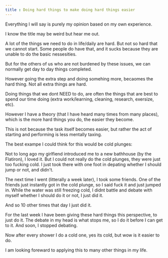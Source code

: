 ```yaml
---
title : Doing hard things to make doing hard things easier
---
```



Everything I will say is purely my opinion based on my own experience.

I know the title may be weird but hear me out.

A lot of the things we need to do in life/daily are hard. But not so hard that we cannot start. Some people do have that, and it sucks because they are unable to do the basic nessesities.

But for the others of us who are not burdened by these issues, we can normally get day to day things completed.

However going the extra step and doing somehing more, becaomes the hard thing. Not all extra things are hard.

Doing things that we dont NEED to do, are often the things that are best to spend our time doing (extra work/learning, cleaning, research, exersize, etc).

However I have a theory (that I have heard many times from many places), which is the more hard things you do, the easier they become.

This is not because the task itself becomes easier, but rather the act of starting and performing is less mentally taxing.


The best exampe I could think for this would be cold plunges:

Not to long ago my girlfiend introduced me to a new bathhouse (by the Flatiron), I loved it. But I could not really do the cold plunges, they were just too fucking cold. I just took there with one foot in depating whether I should jump or not, and didn't.

The next time I went (litterally a week later), I took some friends. One of the friends just instantly got in the cold plunge, so I said fuck it and just jumped in. While the water was still freezing cold, I didnt battle and debate with myself whether I should do it or not, I just did it.

And so 10 other times that day I just did it.

For the last week I have been giving these hard things this perspective, to just do it. The debate in my head is what stops me, so I do it before I can get to it. And soon, I stopped debating.

Now after every shower I do a cold one, yes its cold, but wow is it easier to do.

I am looking foreward to applying this to many other things in my life.
